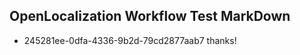 ## OpenLocalization Workflow Test MarkDown
* 245281ee-0dfa-4336-9b2d-79cd2877aab7 thanks!

<!--HONumber=Jul16_HO5-->



